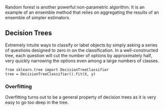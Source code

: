 Random forest is another powerful non-parametric algorithm. It is an example of an ensemble method that relies on aggregating the results of
an ensemble of simpler estimators.

## Decision Trees
Extremely intuite ways to classify or label objects by simply asking a series of questions designed to zero in on the classification.
In a well-constructed tree, each question will cut the number of options by approximately half, very quickly narrowing the options even
among a large numbers of classes.
```
from sklearn.tree import DecisionTreeClassifier
tree = DecisionTreeClassifier().fit(X, y)
```
### Overfitting
Overfitting turns out to be a general property of decision trees as it is very easy to go too deep in the tree.
